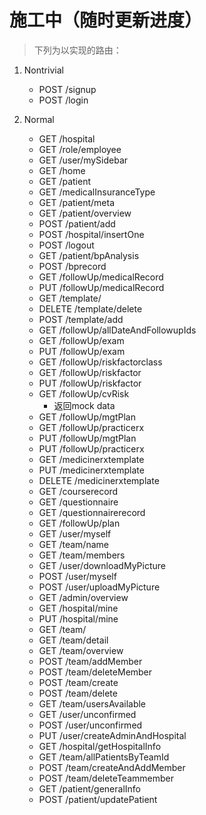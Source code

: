 # 施工中（随时更新进度）
> 下列为以实现的路由：

1. Nontrivial
    - POST /signup
    - POST /login

2. Normal
    - GET /hospital
    - GET /role/employee
    - GET /user/mySidebar
    - GET /home
    - GET /patient
    - GET /medicalInsuranceType
    - GET /patient/meta
    - GET /patient/overview
    - POST /patient/add
    - POST /hospital/insertOne
    - POST /logout
    - GET /patient/bpAnalysis
    - POST /bprecord
    - GET /followUp/medicalRecord
    - PUT /followUp/medicalRecord
    - GET /template/
    - DELETE /template/delete
    - POST /template/add
    - GET /followUp/allDateAndFollowupIds
    - GET /followUp/exam
    - PUT /followUp/exam
    - GET /followUp/riskfactorclass
    - GET /followUp/riskfactor
    - PUT /followUp/riskfactor
    - GET /followUp/cvRisk
        - 返回mock data
    - GET /followUp/mgtPlan
    - GET /followUp/practicerx
    - PUT /followUp/mgtPlan
    - PUT /followUp/practicerx
    - GET /medicinerxtemplate
    - PUT /medicinerxtemplate
    - DELETE /medicinerxtemplate
    - GET /courserecord
    - GET /questionnaire
    - GET /questionnairerecord
    - GET /followUp/plan
    - GET /user/myself
    - GET /team/name
    - GET /team/members
    - GET /user/downloadMyPicture
    - POST /user/myself
    - POST /user/uploadMyPicture
    - GET /admin/overview
    - GET /hospital/mine
    - PUT /hospital/mine
    - GET /team/
    - GET /team/detail
    - GET /team/overview
    - POST /team/addMember
    - POST /team/deleteMember
    - POST /team/create
    - POST /team/delete
    - GET /team/usersAvailable
    - GET /user/unconfirmed
    - POST /user/unconfirmed
    - PUT /user/createAdminAndHospital        
    - GET /hospital/getHospitalInfo
    - GET /team/allPatientsByTeamId
    - POST /team/createAndAddMember
    - POST /team/deleteTeammember
    - GET /patient/generalInfo
    - POST /patient/updatePatient